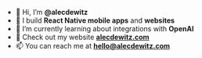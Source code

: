 - 👋 Hi, I’m **@alecdewitz**
- 👀 I build **React Native mobile apps** and **websites**
- 🌱 I’m currently learning about integrations with **OpenAI**
- 💞️ Check out my website **[alecdewitz.com](https://alecdewitz.com "alecdewitz.com")**
- 📫 You can reach me at **hello@alecdewitz.com**
